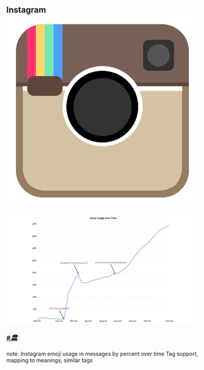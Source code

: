 ## Instagram <img src="./resources/instagram.png" class="inline-image">
<img src="./resources/instagram_percent_by_time.png" class="insta-maxheight" alt="Instagram emoji usage, in percent, by time">

### <i class="e"><a href="https://www.instagram.com/explore/tags/%F0%9F%8F%9B/">\#🏛</a></i>

note:
    Instagram emoji usage in messages by percent over time
    Tag support, mapping to meanings, similar tags
